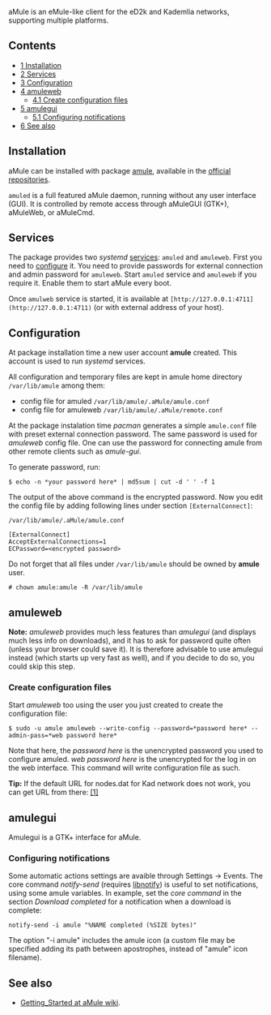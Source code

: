 aMule is an eMule-like client for the eD2k and Kademlia networks, supporting multiple platforms.

## Contents

*   [1 Installation](#Installation)
*   [2 Services](#Services)
*   [3 Configuration](#Configuration)
*   [4 amuleweb](#amuleweb)
    *   [4.1 Create configuration files](#Create_configuration_files)
*   [5 amulegui](#amulegui)
    *   [5.1 Configuring notifications](#Configuring_notifications)
*   [6 See also](#See_also)

## Installation

aMule can be installed with package [amule](https://www.archlinux.org/packages/?name=amule), available in the [official repositories](/index.php/Official_repositories "Official repositories").

`amuled` is a full featured aMule daemon, running without any user interface (GUI). It is controlled by remote access through aMuleGUI (GTK+), aMuleWeb, or aMuleCmd.

## Services

The package provides two *systemd* [services](/index.php/Daemon "Daemon"): `amuled` and `amuleweb`. First you need to [configure](#Configuration) it. You need to provide passwords for external connection and admin password for `amuleweb`. Start `amuled` service and `amuleweb` if you require it. Enable them to start aMule every boot.

Once `amulweb` service is started, it is available at `[http://127.0.0.1:4711](http://127.0.0.1:4711)` (or with external address of your host).

## Configuration

At package installation time a new user account **amule** created. This account is used to run *systemd* services.

All configuration and temporary files are kept in amule home directory `/var/lib/amule` among them:

*   config file for amuled `/var/lib/amule/.aMule/amule.conf`
*   config file for amuleweb `/var/lib/amule/.aMule/remote.conf`

At the package instalation time *pacman* generates a simple `amule.conf` file with preset external connection password. The same password is used for *amuleweb* config file. One can use the password for connecting amule from other remote clients such as *amule-gui*.

To generate password, run:

```
$ echo -n *your password here* | md5sum | cut -d ' ' -f 1

```

The output of the above command is the encrypted password. Now you edit the config file by adding following lines under section `[ExternalConnect]`:

 `/var/lib/amule/.aMule/amule.conf` 
```
[ExternalConnect]
AcceptExternalConnections=1
ECPassword=<encrypted password>
```

Do not forget that all files under `/var/lib/amule` should be owned by **amule** user.

```
# chown amule:amule -R /var/lib/amule

```

## amuleweb

**Note:** *amuleweb* provides much less features than *amulegui* (and displays much less info on downloads), and it has to ask for password quite often (unless your browser could save it). It is therefore advisable to use amulegui instead (which starts up very fast as well), and if you decide to do so, you could skip this step.

### Create configuration files

Start *amuleweb* too using the user you just created to create the configuration file:

```
$ sudo -u amule amuleweb --write-config --password=*password here* --admin-pass=*web password here*

```

Note that here, the *password here* is the unencrypted password you used to configure amuled. *web password here* is the unencrypted for the log in on the web interface. This command will write configuration file as such.

**Tip:** If the default URL for nodes.dat for Kad network does not work, you can get URL from there: [[1]](http://nodes-dat.com)

## amulegui

Amulegui is a GTK+ interface for aMule.

### Configuring notifications

Some automatic actions settings are avaible through Settings → Events. The core command *notify-send* (requires [libnotify](https://www.archlinux.org/packages/?name=libnotify)) is useful to set notifications, using some amule variables. In example, set the *core command* in the section *Download completed* for a notification when a download is complete:

```
notify-send -i amule "%NAME completed (%SIZE bytes)"

```

The option "-i amule" includes the amule icon (a custom file may be specified adding its path between apostrophes, instead of "amule" icon filename).

## See also

*   [Getting_Started at aMule wiki](http://wiki.amule.org/wiki/Getting_Started).
